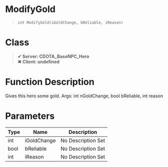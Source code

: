 # ModifyGold
> `int ModifyGold(iGoldChange, bReliable, iReason)`
# Class
> __✔ Server: CDOTA_BaseNPC_Hero__  
> __✖ Client: undefined__  
# Function Description
Gives this hero some gold.  Args: int nGoldChange, bool bReliable, int reason
# Parameters
Type|Name|Description
--|--|--
int|iGoldChange|No Description Set
bool|bReliable|No Description Set
int|iReason|No Description Set
